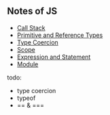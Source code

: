## Notes of JS

- [Call Stack](./1_call_stack.md)
- [Primitive and Reference Types](./2_primitive_and_reference_types.md)
- [Type Coercion](./3_type_coercion.md)
- [Scope](./4_scope.md)
- [Expression and Statement](./5_expression_and_statement.md)
- [Module](./6_module.md)

todo:

- type coercion
- typeof
- == & ===
